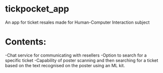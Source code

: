 # tickpocket_app
An app for ticket resales made for Human-Computer Interaction subject

# Contents:

-Chat service for communicating with resellers
-Option to search for a specific ticket
-Capability of poster scanning and then searching for a ticket based on the text recognised on the poster using an ML kit.  

